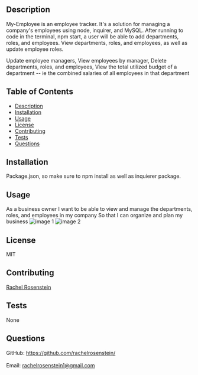 ## Description
My-Employee is an employee tracker. It's a solution for managing a company's employees using node, inquirer, and MySQL. After running to code in the terminal, npm start, a user will be able to add departments, roles, and employees. View departments, roles, and employees, as well as update employee roles. 

Update employee managers, View employees by manager, Delete departments, roles, and employees, View the total utilized budget of a department -- ie the combined salaries of all employees in that department

## Table of Contents
- [Description](#description)
- [Installation](#installation)
- [Usage](#usage)
- [License](#license)
- [Contributing](#contributing)
- [Tests](#tests)
- [Questions](#questions)
## Installation
Package.json, so make sure to npm install as well as inquierer package. 
## Usage
As a business owner
I want to be able to view and manage the departments, roles, and employees in my company
So that I can organize and plan my business
![image 1]()
![image 2]()
## License
MIT
## Contributing
[Rachel Rosenstein](https://github.com/rachelrosenstein/Employee-Tracker)
## Tests
None
## Questions
GitHub: https://github.com/rachelrosenstein/<br /><br />
Email: rachelrosenstein1@gmail.com<br /><br />